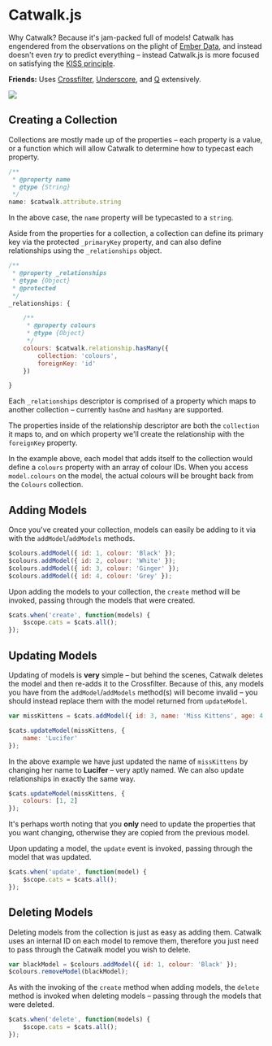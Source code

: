 Catwalk.js
======

Why Catwalk? Because it's jam-packed full of models! Catwalk has engendered from the observations on the plight of <a href="https://github.com/emberjs/data" target="_blank">Ember Data</a>, and instead doesn't even *try* to predict everything &ndash; instead Catwalk.js is more focused on satisfying the <a href="http://en.wikipedia.org/wiki/KISS_principle" target="_blank">KISS principle</a>.

**Friends:** Uses <a href="https://github.com/square/crossfilter" target="_blank">Crossfilter</a>, <a href="http://underscorejs.org/" target="_blank">Underscore</a>, and <a href="https://github.com/kriskowal/q" target="_blank">Q</a> extensively.

<img src="http://fc06.deviantart.net/fs37/i/2008/265/2/8/Cat_silhouette_by_valsgalore.png" />

Creating a Collection
-----

Collections are mostly made up of the properties &ndash; each property is a value, or a function which will allow Catwalk to determine how to typecast each property.

```javascript
/**
 * @property name
 * @type {String}
 */
name: $catwalk.attribute.string
```

In the above case, the `name` property will be typecasted to a `string`.

Aside from the properties for a collection, a collection can define its primary key via the protected `_primaryKey` property, and can also define relationships using the `_relationships` object.

```javascript
/**
 * @property _relationships
 * @type {Object}
 * @protected
 */
_relationships: {

    /**
     * @property colours
     * @type {Object}
     */
    colours: $catwalk.relationship.hasMany({
        collection: 'colours',
        foreignKey: 'id'
    })

}
```

Each `_relationships` descriptor is comprised of a property which maps to another collection &ndash; currently `hasOne` and `hasMany` are supported.

The properties inside of the relationship descriptor are both the `collection` it maps to, and on which property we'll create the relationship with the `foreignKey` property.

In the example above, each model that adds itself to the collection would define a `colours` property with an array of colour IDs. When you access `model.colours` on the model, the actual colours will be brought back from the `Colours` collection.

Adding Models
-----

Once you've created your collection, models can easily be adding to it via with the `addModel`/`addModels` methods.

```javascript
$colours.addModel({ id: 1, colour: 'Black' });
$colours.addModel({ id: 2, colour: 'White' });
$colours.addModel({ id: 3, colour: 'Ginger' });
$colours.addModel({ id: 4, colour: 'Grey' });
```

Upon adding the models to your collection, the `create` method will be invoked, passing through the models that were created.

```javascript
$cats.when('create', function(models) {
    $scope.cats = $cats.all();
});
```

Updating Models
-----

Updating of models is **very** simple &ndash; but behind the scenes, Catwalk deletes the model and then re-adds it to the Crossfilter. Because of this, any models you have from the `addModel`/`addModels` method(s) will become invalid &ndash; you should instead replace them with the model returned from `updateModel`.

```javascript
var missKittens = $cats.addModel({ id: 3, name: 'Miss Kittens', age: 4, colours: [1, 2, 3, 4] });

$cats.updateModel(missKittens, {
    name: 'Lucifer'
});
```

In the above example we have just updated the name of `missKittens` by changing her name to **Lucifer** &ndash; very aptly named. We can also update relationships in exactly the same way.

```javascript
$cats.updateModel(missKittens, {
    colours: [1, 2]
});
```

It's perhaps worth noting that you **only** need to update the properties that you want changing, otherwise they are copied from the previous model.

Upon updating a model, the `update` event is invoked, passing through the model that was updated.

```javascript
$cats.when('update', function(model) {
    $scope.cats = $cats.all();
});
```

Deleting Models
-----

Deleting models from the collection is just as easy as adding them. Catwalk uses an internal ID on each model to remove them, therefore you just need to pass through the Catwalk model you wish to delete.

```javascript
var blackModel = $colours.addModel({ id: 1, colour: 'Black' });
$colours.removeModel(blackModel);
```

As with the invoking of the `create` method when adding models, the `delete` method is invoked when deleting models &ndash; passing through the models that were deleted.

```javascript
$cats.when('delete', function(models) {
    $scope.cats = $cats.all();
});
```